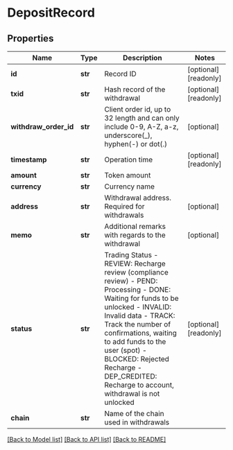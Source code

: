# DepositRecord

## Properties
Name | Type | Description | Notes
------------ | ------------- | ------------- | -------------
**id** | **str** | Record ID | [optional] [readonly] 
**txid** | **str** | Hash record of the withdrawal | [optional] [readonly] 
**withdraw_order_id** | **str** | Client order id, up to 32 length and can only include 0-9, A-Z, a-z, underscore(_), hyphen(-) or dot(.)  | [optional] 
**timestamp** | **str** | Operation time | [optional] [readonly] 
**amount** | **str** | Token amount | 
**currency** | **str** | Currency name | 
**address** | **str** | Withdrawal address. Required for withdrawals | [optional] 
**memo** | **str** | Additional remarks with regards to the withdrawal | [optional] 
**status** | **str** | Trading Status  - REVIEW: Recharge review (compliance review) - PEND: Processing - DONE: Waiting for funds to be unlocked - INVALID: Invalid data - TRACK: Track the number of confirmations, waiting to add funds to the user (spot) - BLOCKED: Rejected Recharge - DEP_CREDITED: Recharge to account, withdrawal is not unlocked | [optional] [readonly] 
**chain** | **str** | Name of the chain used in withdrawals | 

[[Back to Model list]](../README.md#documentation-for-models) [[Back to API list]](../README.md#documentation-for-api-endpoints) [[Back to README]](../README.md)


